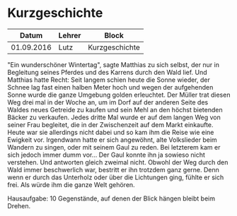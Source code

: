 # Kurzgeschichte

Datum      | Lehrer | Block
-----------|--------|------
01.09.2016 | Lutz   | Kurzgeschichte

"Ein wunderschöner Wintertag", sagte Matthias zu sich selbst, der nur in Begleitung seines Pferdes und des Karrens durch den Wald lief.
Und Matthias hatte Recht: Seit langem schien heute die Sonne wieder, der Schnee lag fast einen halben Meter hoch und wegen der aufgehenden
Sonne wurde die ganze Umgebung golden erleuchtet. Der Müller trat diesen Weg drei mal in der Woche an, um im Dorf auf der anderen Seite
des Waldes neues Getreide zu kaufen und sein Mehl an den höchst bietenden Bäcker zu verkaufen. Jedes dritte Mal wurde er auf dem langen
Weg von seiner Frau begleitet, die in der Zwischenzeit auf dem Markt einkaufte. Heute war sie allerdings nicht dabei und so kam ihm die
Reise wie eine Ewigkeit vor. Irgendwann hatte er sich angewöhnt, alte Volkslieder beim Wandern zu singen, oder mit seinem Gaul zu reden.
Bei letzterem kam er sich jedoch immer dumm vor... Der Gaul konnte ihn ja sowieso nicht verstehen. Und antworten gleich zweimal nicht.
Obwohl der Weg durch den Wald immer beschwerlich war, bestritt er ihn trotzdem ganz gerne. Denn wenn er durch das Unterholz oder über die
Lichtungen ging, fühlte er sich frei. Als würde ihm die ganze Welt gehören.


Hausaufgabe:
10 Gegenstände, auf denen der Blick hängen bleibt beim Drehen.
